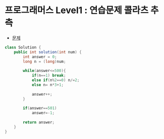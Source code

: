 # 프로그래머스 Level1 : 연습문제 콜라츠 추측

- [문제](https://programmers.co.kr/learn/courses/30/lessons/12943)

```java
class Solution {
    public int solution(int num) {
        int answer = 0;
        long n = (long)num;
        
        while(answer<=500){
            if(n==1) break;
            else if(n%2==0) n/=2;  
            else n= n*3+1;  
    
            answer++;
        } 
        
        if(answer==501) 
            answer=-1;
        
        return answer;
    }
}
```
